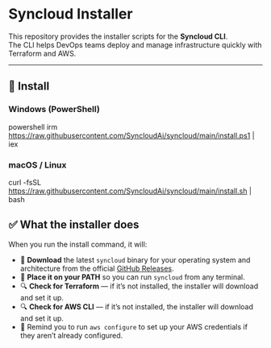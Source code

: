 # Syncloud Installer

This repository provides the installer scripts for the **Syncloud CLI**.  
The CLI helps DevOps teams deploy and manage infrastructure quickly with Terraform and AWS.

---

## 🚀 Install

### Windows (PowerShell)
powershell
irm https://raw.githubusercontent.com/SyncloudAi/syncloud/main/install.ps1 | iex
### macOS / Linux
curl -fsSL https://raw.githubusercontent.com/SyncloudAi/syncloud/main/install.sh | bash

## ✅ What the installer does

When you run the install command, it will:

- 🔽 **Download** the latest `syncloud` binary for your operating system and architecture from the official [GitHub Releases](https://github.com/SyncloudAi/syncloud/releases).  
- 📂 **Place it on your PATH** so you can run `syncloud` from any terminal.  
- 🔍 **Check for Terraform** — if it’s not installed, the installer will download and set it up.  
- 🔍 **Check for AWS CLI** — if it’s not installed, the installer will download and set it up.  
- 🔑 Remind you to run `aws configure` to set up your AWS credentials if they aren’t already configured.

